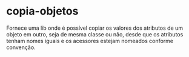 # copia-objetos

Fornece uma lib onde é possível copiar os valores dos atributos de um objeto em outro, seja de mesma classe ou não, desde que os atributos tenham nomes iguais e os acessores estejam nomeados conforme convenção.
